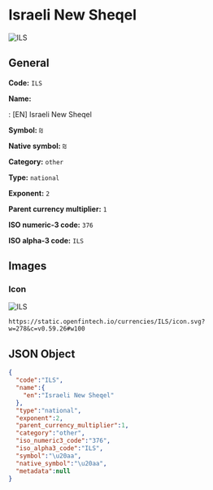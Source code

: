 
# Israeli New Sheqel 
![ILS](https://static.openfintech.io/currencies/ILS/icon.svg?w=278&c=v0.59.26#w100)  

## General 
 
**Code:** `ILS` 
 
**Name:** 
 
:	[EN] Israeli New Sheqel 
 
**Symbol:** `₪` 
 
**Native symbol:** `₪` 
 
**Category:** `other` 
 
**Type:** `national` 
 
**Exponent:** `2` 
 
**Parent currency multiplier:** `1` 
 
**ISO numeric-3 code:** `376` 
 
**ISO alpha-3 code:** `ILS` 
 

## Images 

### Icon 
 
![ILS](https://static.openfintech.io/currencies/ILS/icon.svg?w=278&c=v0.59.26#w100)  

```
https://static.openfintech.io/currencies/ILS/icon.svg?w=278&c=v0.59.26#w100
```  

## JSON Object 

```json
{
  "code":"ILS",
  "name":{
    "en":"Israeli New Sheqel"
  },
  "type":"national",
  "exponent":2,
  "parent_currency_multiplier":1,
  "category":"other",
  "iso_numeric3_code":"376",
  "iso_alpha3_code":"ILS",
  "symbol":"\u20aa",
  "native_symbol":"\u20aa",
  "metadata":null
}
```  
